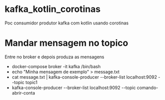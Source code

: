 # kafka_kotlin_corotinas
Poc consumidor produtor kafka com kotlin usando corotinas

# Mandar mensagem no topico
Entre no broker e depois produza as mensagens
 - docker-compose broker -it kafka /bin/bash
 - echo "Minha mensagem de exemplo" > message.txt
 - cat message.txt | kafka-console-producer --broker-list localhost:9092 --topic topic1
 - kafka-console-producer --broker-list localhost:9092 --topic comando-abrir-conta


